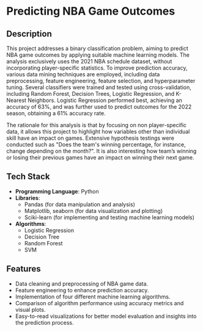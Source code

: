 # Predicting NBA Game Outcomes

## Description
This project addresses a binary classification problem, aiming to predict NBA game outcomes by applying 
suitable machine learning models. The analysis exclusively uses the 2021 NBA schedule dataset, 
without incorporating player-specific statistics. To improve prediction accuracy, 
various data mining techniques are employed, including data preprocessing, feature engineering, feature selection, 
and hyperparameter tuning. Several classifiers were trained and tested using cross-validation, 
including Random Forest, Decision Trees, Logistic Regression, and K-Nearest Neighbors. 
Logistic Regression performed best, achieving an accuracy of 63%, 
and was further used to predict outcomes for the 2022 season, obtaining a 61% accuracy rate. 

The rationale for this analysis is that by focusing on non player-specific data, it allows this project to highlight how 
variables other than individual skill have an impact on games. Extensive hypothesis testings were conducted such as "Does the team's winning 
percentage, for instance, change depending on the month?".
It is also interesting how team’s winning or losing their previous games have an impact on winning their next game. 

## Tech Stack
-  **Programming Language**: Python
-  **Libraries**:
    - Pandas (for data manipulation and analysis)
    - Matplotlib, seaborn (for data visualization and plotting)
    - Sciki-learn (for implementing and testing machine learning models)
- **Algorithms**:
    - Logistic Regression
    - Decision Tree
    - Random Forest
    - SVM

## Features
- Data cleaning and preprocessing of NBA game data.
- Feature engineering to enhance prediction accuracy.
- Implementation of four different machine learning algorithms.
- Comparison of algorithm performance using accuracy metrics and visual plots.
- Easy-to-read visualizations for better model evaluation and insights into the prediction process.

